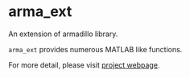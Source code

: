 arma_ext
========

An extension of armadillo library.

`arma_ext` provides numerous MATLAB like functions.

For more detail, please visit [project webpage](http://seonho.github.io/arma_ext).
